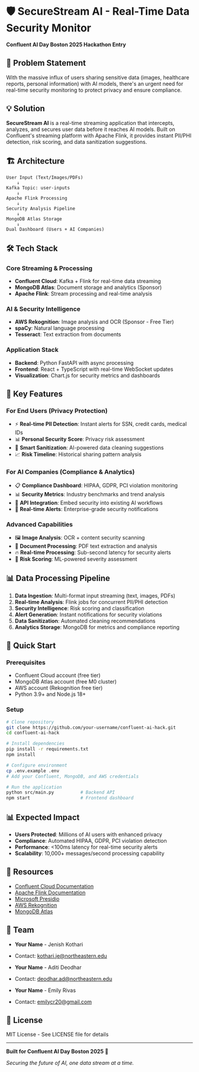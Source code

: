 # 🛡️ SecureStream AI - Real-Time Data Security Monitor

**Confluent AI Day Boston 2025 Hackathon Entry**

## 🎯 Problem Statement

With the massive influx of users sharing sensitive data (images, healthcare reports, personal information) with AI models, there's an urgent need for real-time security monitoring to protect privacy and ensure compliance.

## 💡 Solution

**SecureStream AI** is a real-time streaming application that intercepts, analyzes, and secures user data before it reaches AI models. Built on Confluent's streaming platform with Apache Flink, it provides instant PII/PHI detection, risk scoring, and data sanitization suggestions.

## 🏗️ Architecture

```
User Input (Text/Images/PDFs)
    ↓
Kafka Topic: user-inputs
    ↓
Apache Flink Processing
    ↓
Security Analysis Pipeline
    ↓
MongoDB Atlas Storage
    ↓
Dual Dashboard (Users + AI Companies)
```

## 🛠️ Tech Stack

### Core Streaming & Processing

- **Confluent Cloud**: Kafka + Flink for real-time data streaming
- **MongoDB Atlas**: Document storage and analytics (Sponsor)
- **Apache Flink**: Stream processing and real-time analysis

### AI & Security Intelligence

- **AWS Rekognition**: Image analysis and OCR (Sponsor - Free Tier)
- **spaCy**: Natural language processing
- **Tesseract**: Text extraction from documents

### Application Stack

- **Backend**: Python FastAPI with async processing
- **Frontend**: React + TypeScript with real-time WebSocket updates
- **Visualization**: Chart.js for security metrics and dashboards

## 🎨 Key Features

### For End Users (Privacy Protection)

- ⚡ **Real-time PII Detection**: Instant alerts for SSN, credit cards, medical IDs
- 📊 **Personal Security Score**: Privacy risk assessment
- 🔧 **Smart Sanitization**: AI-powered data cleaning suggestions
- 📈 **Risk Timeline**: Historical sharing pattern analysis

### For AI Companies (Compliance & Analytics)

- 📋 **Compliance Dashboard**: HIPAA, GDPR, PCI violation monitoring
- 📊 **Security Metrics**: Industry benchmarks and trend analysis
- 🔌 **API Integration**: Embed security into existing AI workflows
- 🚨 **Real-time Alerts**: Enterprise-grade security notifications

### Advanced Capabilities

- 🖼️ **Image Analysis**: OCR + content security scanning
- 📄 **Document Processing**: PDF text extraction and analysis
- 🔥 **Real-time Processing**: Sub-second latency for security alerts
- 🎯 **Risk Scoring**: ML-powered severity assessment

## 📊 Data Processing Pipeline

1. **Data Ingestion**: Multi-format input streaming (text, images, PDFs)
2. **Real-time Analysis**: Flink jobs for concurrent PII/PHI detection
3. **Security Intelligence**: Risk scoring and classification
4. **Alert Generation**: Instant notifications for security violations
5. **Data Sanitization**: Automated cleaning recommendations
6. **Analytics Storage**: MongoDB for metrics and compliance reporting

## 🚀 Quick Start

### Prerequisites

- Confluent Cloud account (free tier)
- MongoDB Atlas account (free M0 cluster)
- AWS account (Rekognition free tier)
- Python 3.9+ and Node.js 18+

### Setup

```bash
# Clone repository
git clone https://github.com/your-username/confluent-ai-hack.git
cd confluent-ai-hack

# Install dependencies
pip install -r requirements.txt
npm install

# Configure environment
cp .env.example .env
# Add your Confluent, MongoDB, and AWS credentials

# Run the application
python src/main.py          # Backend API
npm start                   # Frontend dashboard
```

## 📊 Expected Impact

- **Users Protected**: Millions of AI users with enhanced privacy
- **Compliance**: Automated HIPAA, GDPR, PCI violation detection
- **Performance**: <100ms latency for real-time security alerts
- **Scalability**: 10,000+ messages/second processing capability

## 🔗 Resources

- [Confluent Cloud Documentation](https://docs.confluent.io/cloud/current/overview.html)
- [Apache Flink Documentation](https://flink.apache.org/docs/stable/)
- [Microsoft Presidio](https://microsoft.github.io/presidio/)
- [AWS Rekognition](https://aws.amazon.com/rekognition/)
- [MongoDB Atlas](https://www.mongodb.com/cloud/atlas)

## 👥 Team

- **Your Name** - Jenish Kothari
- Contact: kothari.je@northeastern.edu

- **Your Name** - Aditi Deodhar
- Contact: deodhar.ad@northeastern.edu

- **Your Name** - Emily Rivas
- Contact: emilycr20@gmail.com

## 📄 License

MIT License - See LICENSE file for details

---

**Built for Confluent AI Day Boston 2025** 🚀

_Securing the future of AI, one data stream at a time._
